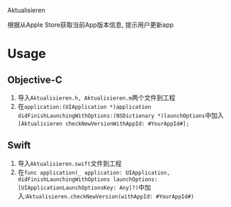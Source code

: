 Aktualisieren

根据从Apple Store获取当前App版本信息, 提示用户更新app

# Usage

## Objective-C
1. 导入`Aktualisieren.h, Aktualisieren.m`两个文件到工程
2. 在`application:(UIApplication *)application didFinishLaunchingWithOptions:(NSDictionary *)launchOptions`中加入`[Aktualisieren checkNewVersionWithAppId: #YourAppId#];`

## Swift
1. 导入`Aktualisieren.swift`文件到工程
2. 在`func application(_ application: UIApplication, didFinishLaunchingWithOptions launchOptions: [UIApplicationLaunchOptionsKey: Any]?)`中加入:`Aktualisieren.checkNewVersion(withAppId: #YourAppId#)`